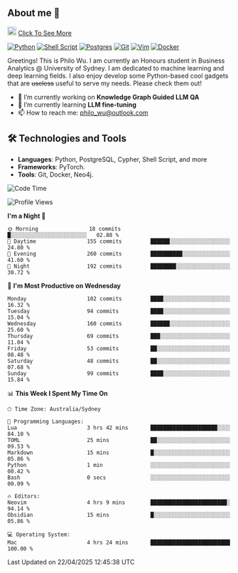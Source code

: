 ## About me 🤗

<a href="#"><img src="https://media.giphy.com/media/hvRJCLFzcasrR4ia7z/giphy.gif" width="20px" height="20px"></a> [Click To See More](https://codeboyphilo.github.io)

[![Python](https://img.shields.io/badge/python-3670A0?style=for-the-badge&logo=python&logoColor=ffdd54)](#)
[![Shell Script](https://img.shields.io/badge/shell_script-%23121011.svg?style=for-the-badge&logo=gnu-bash&logoColor=white)](#)
[![Postgres](https://img.shields.io/badge/postgres-%23316192.svg?style=for-the-badge&logo=postgresql&logoColor=white)](#)
[![Git](https://img.shields.io/badge/git-%23F05033.svg?style=for-the-badge&logo=git&logoColor=white)](#)
[![Vim](https://img.shields.io/badge/VIM-%2311AB00.svg?style=for-the-badge&logo=vim&logoColor=white)](#)
[![Docker](https://img.shields.io/badge/docker-%230db7ed.svg?style=for-the-badge&logo=docker&logoColor=white)](#)

Greetings! This is Philo Wu. I am currently an Honours student in Business Analytics \@ University of Sydney. I am dedicated to machine learning and deep learning fields. I also enjoy develop some Python-based cool gadgets that are ~~useless~~ useful to serve my needs. Please check them out!

- 🔭 I’m currently working on **Knowledge Graph Guided LLM QA**
- 🌱 I’m currently learning **LLM fine-tuning**
- 📫 How to reach me: philo_wu@outlook.com

## 🛠 Technologies and Tools
- **Languages**: Python, PostgreSQL, Cypher, Shell Script, and more
- **Frameworks**: PyTorch.
- **Tools**: Git, Docker, Neo4j.

<!--START_SECTION:waka-->
![Code Time](http://img.shields.io/badge/Code%20Time-749%20hrs%2046%20mins-blue)

![Profile Views](http://img.shields.io/badge/Profile%20Views-0-blue)

**I'm a Night 🦉** 

```text
🌞 Morning                18 commits          █░░░░░░░░░░░░░░░░░░░░░░░░   02.88 % 
🌆 Daytime                155 commits         ██████░░░░░░░░░░░░░░░░░░░   24.80 % 
🌃 Evening                260 commits         ██████████░░░░░░░░░░░░░░░   41.60 % 
🌙 Night                  192 commits         ████████░░░░░░░░░░░░░░░░░   30.72 % 
```
📅 **I'm Most Productive on Wednesday** 

```text
Monday                   102 commits         ████░░░░░░░░░░░░░░░░░░░░░   16.32 % 
Tuesday                  94 commits          ████░░░░░░░░░░░░░░░░░░░░░   15.04 % 
Wednesday                160 commits         ██████░░░░░░░░░░░░░░░░░░░   25.60 % 
Thursday                 69 commits          ███░░░░░░░░░░░░░░░░░░░░░░   11.04 % 
Friday                   53 commits          ██░░░░░░░░░░░░░░░░░░░░░░░   08.48 % 
Saturday                 48 commits          ██░░░░░░░░░░░░░░░░░░░░░░░   07.68 % 
Sunday                   99 commits          ████░░░░░░░░░░░░░░░░░░░░░   15.84 % 
```


📊 **This Week I Spent My Time On** 

```text
🕑︎ Time Zone: Australia/Sydney

💬 Programming Languages: 
Lua                      3 hrs 42 mins       █████████████████████░░░░   84.10 % 
TOML                     25 mins             ██░░░░░░░░░░░░░░░░░░░░░░░   09.53 % 
Markdown                 15 mins             █░░░░░░░░░░░░░░░░░░░░░░░░   05.86 % 
Python                   1 min               ░░░░░░░░░░░░░░░░░░░░░░░░░   00.42 % 
Bash                     0 secs              ░░░░░░░░░░░░░░░░░░░░░░░░░   00.09 % 

🔥 Editors: 
Neovim                   4 hrs 9 mins        ████████████████████████░   94.14 % 
Obsidian                 15 mins             █░░░░░░░░░░░░░░░░░░░░░░░░   05.86 % 

💻 Operating System: 
Mac                      4 hrs 24 mins       █████████████████████████   100.00 % 
```


 Last Updated on 22/04/2025 12:45:38 UTC
<!--END_SECTION:waka-->
